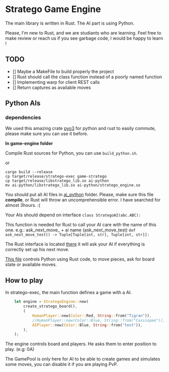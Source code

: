 # Stratego Game Engine

The main library is written in Rust. The AI part is using Python.

Please, I'm new to Rust, and we are studiants who are learning. Feel free to make review or reach us if you see garbage code, I would be happy to learn !

## TODO
- [] Maybe a MakeFile to build properly the project
- [] Rust should call the class function instead of a poorly named function
- [] Implementing warp for client REST calls
- [] Return captures as available moves

## Python AIs 

### dependencies 
We used this amazing crate [pyo3](https://github.com/PyO3/pyo3) for python and rust to easily commute, please make sure you can use it before.

**In game-engine folder**

Compile Rust sources for Python, you can use `build_python.sh`.

or 

```shell
cargo build --release
cp target/release/stratego-exec game-stratego
cp target/release/libstratego_lib.so ai-python
mv ai-python/libstratego_lib.so ai-python/stratego_engine.so
```

You should put all AI files in [ai_python](https://github.com/pr0gen/stratego/tree/develop/game-engine/ai_python) folder. Please, make sure this file **compile**, or Rust will throw an uncomprehensible error. I have searched for almost 3hours. :(

Your AIs should depend on interface `class StrategoAI(abc.ABC):`


This function is needed for Rust to call your AI care with the name of this one.
e.g.: ask_next_move_ + ai name (ask_next_move_test)
`def ask_next_move_test() -> Tuple[Tuple[int, str], Tuple[int, str]]:`

The Rust interface is located [there](https://github.com/pr0gen/stratego/tree/develop/game-engine/stratego-lib/src/player/ai_player.rs)
it will ask your AI if everything is correctly set up his next move.

[This file](https://github.com/pr0gen/stratego/tree/develop/game-engine/stratego-lib/src/py_bindings/mod.rs) controls Python using Rust code, to move pieces, ask for board state or available moves.


## How to play 

In stratego-exec, the main function defines a game with a AI.
```rust
    let engine = StrategoEngine::new(
        create_stratego_board(),
        (
            HumanPlayer::new(Color::Red, String::from("Tigran")),
            //HumanPlayer::new(Color::Blue, String::from("Cassiopee")),
            AIPlayer::new(Color::Blue, String::from("test")),
        ),
    );
```
The engine controls board and players. He asks them to enter position to play. (e.g: 0A)

The GamePool is only here for AI to be able to create games and simulates some moves, you can disable it if you are playing PvP.

